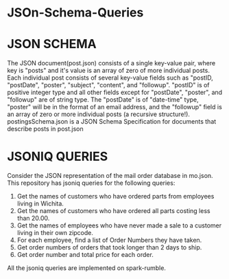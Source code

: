 # JSOn-Schema-Queries

# JSON SCHEMA
The JSON document(post.json) consists of a single key-value pair, where key is "posts" and it's value is an array of zero of more individual posts. Each individual post consists of several key-value fields such as "postID, "postDate", "poster", "subject", "content", and "followup". "postID" is of positive integer type and all other fields except for "postDate", "poster", and "followup" are of string type. The "postDate" is of "date-time" type, "poster" will be in the format of an email address, and the "followup" field is an array of zero or more individual posts (a recursive structure!).
postingsSchema.json is a JSON Schema Specification for documents that describe posts in post.json

# JSONIQ QUERIES
Consider the JSON representation of the mail order database in mo.json. This repository has jsoniq queries for the following queries:

1. Get the names of customers who have ordered parts from employees living in Wichita.
2. Get the names of customers who have ordered all parts costing less than 20.00.
3. Get the names of employees who have never made a sale to a customer living in their own zipcode.
4. For each employee, find a list of Order Numbers they have taken.
5. Get order numbers of orders that took longer than 2 days to ship.
6. Get order number and total price for each order.

All the jsoniq queries are implemented on spark-rumble.

